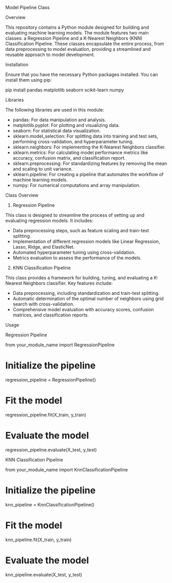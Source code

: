 
Model Pipeline Class

Overview

This repository contains a Python module designed for building and evaluating machine learning models. The module features two main classes: a Regression Pipeline and a K-Nearest Neighbors (KNN) Classification Pipeline. These classes encapsulate the entire process, from data preprocessing to model evaluation, providing a streamlined and reusable approach to model development.

Installation

Ensure that you have the necessary Python packages installed. You can install them using pip:

pip install pandas matplotlib seaborn scikit-learn numpy

Libraries

The following libraries are used in this module:

- pandas: For data manipulation and analysis.
- matplotlib.pyplot: For plotting and visualizing data.
- seaborn: For statistical data visualization.
- sklearn.model_selection: For splitting data into training and test sets, performing cross-validation, and hyperparameter tuning.
- sklearn.neighbors: For implementing the K-Nearest Neighbors classifier.
- sklearn.metrics: For calculating model performance metrics like accuracy, confusion matrix, and classification report.
- sklearn.preprocessing: For standardizing features by removing the mean and scaling to unit variance.
- sklearn.pipeline: For creating a pipeline that automates the workflow of machine learning models.
- numpy: For numerical computations and array manipulation.

Class Overview

1. Regression Pipeline

This class is designed to streamline the process of setting up and evaluating regression models. It includes:

- Data preprocessing steps, such as feature scaling and train-test splitting.
- Implementation of different regression models like Linear Regression, Lasso, Ridge, and ElasticNet.
- Automated hyperparameter tuning using cross-validation.
- Metrics evaluation to assess the performance of the models.

2. KNN Classification Pipeline

This class provides a framework for building, tuning, and evaluating a K-Nearest Neighbors classifier. Key features include:

- Data preprocessing, including standardization and train-test splitting.
- Automatic determination of the optimal number of neighbors using grid search with cross-validation.
- Comprehensive model evaluation with accuracy scores, confusion matrices, and classification reports.

Usage

Regression Pipeline

from your_module_name import RegressionPipeline

# Initialize the pipeline
regression_pipeline = RegressionPipeline()

# Fit the model
regression_pipeline.fit(X_train, y_train)

# Evaluate the model
regression_pipeline.evaluate(X_test, y_test)

KNN Classification Pipeline

from your_module_name import KnnClassificationPipeline

# Initialize the pipeline
knn_pipeline = KnnClassificationPipeline()

# Fit the model
knn_pipeline.fit(X_train, y_train)

# Evaluate the model
knn_pipeline.evaluate(X_test, y_test)
